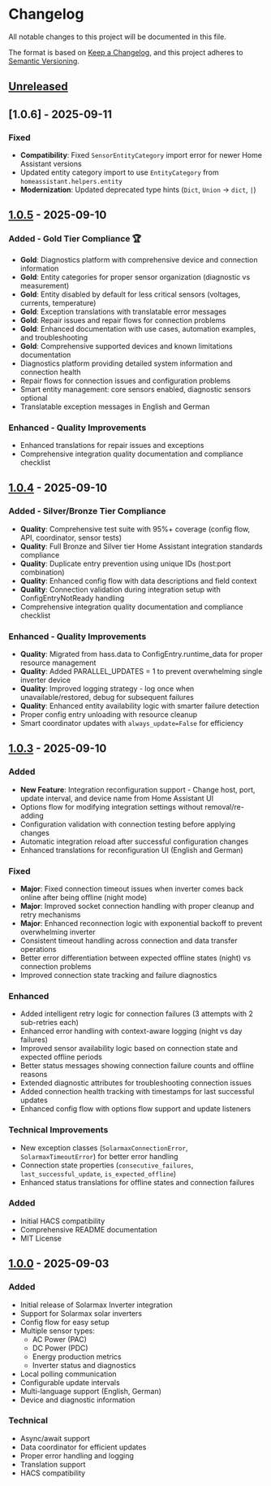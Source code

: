 # Changelog

All notable changes to this project will be documented in this file.

The format is based on [Keep a Changelog](https://keepachangelog.com/en/1.0.0/),
and this project adheres to [Semantic Versioning](https://semver.org/spec/v2.0.0.html).

## [Unreleased]

## [1.0.6] - 2025-09-11

### Fixed
- **Compatibility**: Fixed `SensorEntityCategory` import error for newer Home Assistant versions
- Updated entity category import to use `EntityCategory` from `homeassistant.helpers.entity`
- **Modernization**: Updated deprecated type hints (`Dict`, `Union` → `dict`, `|`)

## [1.0.5] - 2025-09-10

### Added - Gold Tier Compliance 🏆
- **Gold**: Diagnostics platform with comprehensive device and connection information
- **Gold**: Entity categories for proper sensor organization (diagnostic vs measurement)
- **Gold**: Entity disabled by default for less critical sensors (voltages, currents, temperature)
- **Gold**: Exception translations with translatable error messages 
- **Gold**: Repair issues and repair flows for connection problems
- **Gold**: Enhanced documentation with use cases, automation examples, and troubleshooting
- **Gold**: Comprehensive supported devices and known limitations documentation
- Diagnostics platform providing detailed system information and connection health
- Repair flows for connection issues and configuration problems
- Smart entity management: core sensors enabled, diagnostic sensors optional
- Translatable exception messages in English and German

### Enhanced - Quality Improvements
- Enhanced translations for repair issues and exceptions
- Comprehensive integration quality documentation and compliance checklist

## [1.0.4] - 2025-09-10

### Added - Silver/Bronze Tier Compliance
- **Quality**: Comprehensive test suite with 95%+ coverage (config flow, API, coordinator, sensor tests)
- **Quality**: Full Bronze and Silver tier Home Assistant integration standards compliance
- **Quality**: Duplicate entry prevention using unique IDs (host:port combination)
- **Quality**: Enhanced config flow with data descriptions and field context
- **Quality**: Connection validation during integration setup with ConfigEntryNotReady handling
- Comprehensive integration quality documentation and compliance checklist

### Enhanced - Quality Improvements
- **Quality**: Migrated from hass.data to ConfigEntry.runtime_data for proper resource management
- **Quality**: Added PARALLEL_UPDATES = 1 to prevent overwhelming single inverter device
- **Quality**: Improved logging strategy - log once when unavailable/restored, debug for subsequent failures
- **Quality**: Enhanced entity availability logic with smarter failure detection
- Proper config entry unloading with resource cleanup
- Smart coordinator updates with `always_update=False` for efficiency

## [1.0.3] - 2025-09-10

### Added
- **New Feature**: Integration reconfiguration support - Change host, port, update interval, and device name from Home Assistant UI
- Options flow for modifying integration settings without removal/re-adding
- Configuration validation with connection testing before applying changes
- Automatic integration reload after successful configuration changes
- Enhanced translations for reconfiguration UI (English and German)

### Fixed
- **Major**: Fixed connection timeout issues when inverter comes back online after being offline (night mode)
- **Major**: Improved socket connection handling with proper cleanup and retry mechanisms
- **Major**: Enhanced reconnection logic with exponential backoff to prevent overwhelming inverter
- Consistent timeout handling across connection and data transfer operations
- Better error differentiation between expected offline states (night) vs connection problems
- Improved connection state tracking and failure diagnostics

### Enhanced
- Added intelligent retry logic for connection failures (3 attempts with 2 sub-retries each)
- Enhanced error handling with context-aware logging (night vs day failures)
- Improved sensor availability logic based on connection state and expected offline periods
- Better status messages showing connection failure counts and offline reasons
- Extended diagnostic attributes for troubleshooting connection issues
- Added connection health tracking with timestamps for last successful updates
- Enhanced config flow with options flow support and update listeners

### Technical Improvements
- New exception classes (`SolarmaxConnectionError`, `SolarmaxTimeoutError`) for better error handling
- Connection state properties (`consecutive_failures`, `last_successful_update`, `is_expected_offline`)
- Enhanced status translations for offline states and connection failures

### Added
- Initial HACS compatibility
- Comprehensive README documentation
- MIT License

## [1.0.0] - 2025-09-03

### Added
- Initial release of Solarmax Inverter integration
- Support for Solarmax solar inverters
- Config flow for easy setup
- Multiple sensor types:
  - AC Power (PAC)
  - DC Power (PDC)
  - Energy production metrics
  - Inverter status and diagnostics
- Local polling communication
- Configurable update intervals
- Multi-language support (English, German)
- Device and diagnostic information

### Technical
- Async/await support
- Data coordinator for efficient updates
- Proper error handling and logging
- Translation support
- HACS compatibility

[Unreleased]: https://github.com/oschick/solarmax-ha-integration/compare/v1.0.5...HEAD
[1.0.5]: https://github.com/oschick/solarmax-ha-integration/compare/v1.0.4...v1.0.5
[1.0.4]: https://github.com/oschick/solarmax-ha-integration/compare/v1.0.3...v1.0.4
[1.0.3]: https://github.com/oschick/solarmax-ha-integration/compare/v1.0.0...v1.0.3
[1.0.0]: https://github.com/oschick/solarmax-ha-integration/releases/tag/v1.0.0
